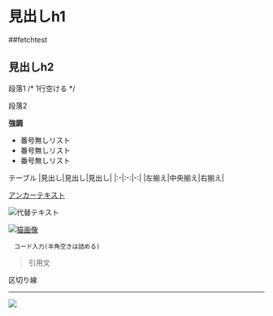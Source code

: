 # 見出しh1

##fetchtest
  
## 見出しh2

段落1 /* 1行空ける */

段落2

**強調**

- 番号無しリスト
- 番号無しリスト
- 番号無しリスト

テーブル
|見出し|見出し|見出し|
|:-|:-:|-:|
|左揃え|中央揃え|右揃え|

[アンカーテキスト](リンクパス)

![代替テキスト](https://placekitten.com/200/200)

[![猫画像](https://placekitten.com/200/200)](https://placekitten.com/)
  
` ` `
コード入力(半角空きは詰める)
` ` `

> 引用文

区切り線
- - -
  
<!-- バージョンチップ -->
![](https://img.shields.io/badge/左側の文字-右側の文字-ff0000.svg)
